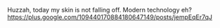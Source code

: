 Huzzah, today my skin is not falling off. Modern technology eh? https://plus.google.com/109440170884180647149/posts/jempEqEr7qJ